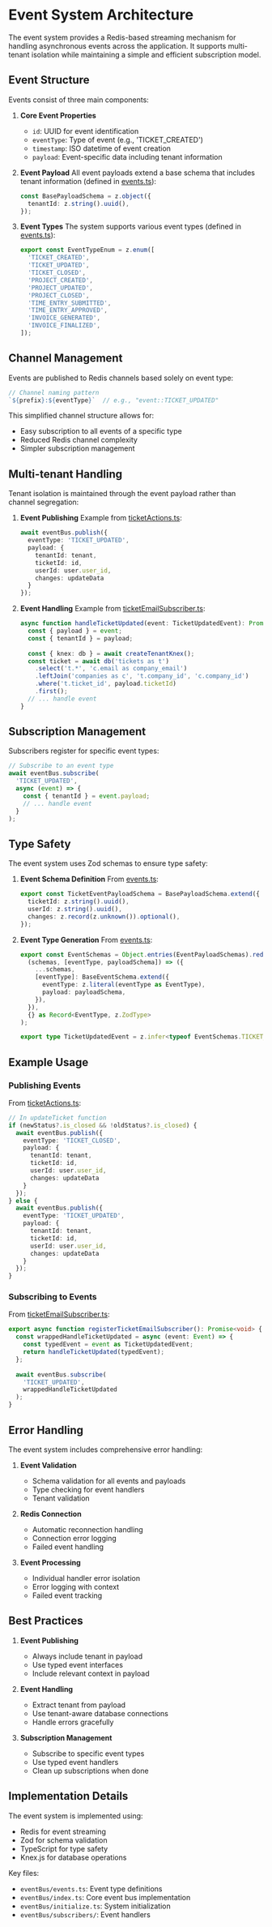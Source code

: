 # Event System Architecture

The event system provides a Redis-based streaming mechanism for handling asynchronous events across the application. It supports multi-tenant isolation while maintaining a simple and efficient subscription model.

## Event Structure

Events consist of three main components:

1. **Core Event Properties**
   - `id`: UUID for event identification
   - `eventType`: Type of event (e.g., 'TICKET_CREATED')
   - `timestamp`: ISO datetime of event creation
   - `payload`: Event-specific data including tenant information

2. **Event Payload**
   All event payloads extend a base schema that includes tenant information (defined in [events.ts](../server/src/lib/eventBus/events.ts)):
   ```typescript
   const BasePayloadSchema = z.object({
     tenantId: z.string().uuid(),
   });
   ```

3. **Event Types**
   The system supports various event types (defined in [events.ts](../server/src/lib/eventBus/events.ts)):
   ```typescript
   export const EventTypeEnum = z.enum([
     'TICKET_CREATED',
     'TICKET_UPDATED',
     'TICKET_CLOSED',
     'PROJECT_CREATED',
     'PROJECT_UPDATED',
     'PROJECT_CLOSED',
     'TIME_ENTRY_SUBMITTED',
     'TIME_ENTRY_APPROVED',
     'INVOICE_GENERATED',
     'INVOICE_FINALIZED',
   ]);
   ```

## Channel Management

Events are published to Redis channels based solely on event type:

```typescript
// Channel naming pattern
`${prefix}:${eventType}`  // e.g., "event::TICKET_UPDATED"
```

This simplified channel structure allows for:
- Easy subscription to all events of a specific type
- Reduced Redis channel complexity
- Simpler subscription management

## Multi-tenant Handling

Tenant isolation is maintained through the event payload rather than channel segregation:

1. **Event Publishing**
   Example from [ticketActions.ts](../server/src/lib/actions/ticket-actions/ticketActions.ts):
   ```typescript
   await eventBus.publish({
     eventType: 'TICKET_UPDATED',
     payload: {
       tenantId: tenant,
       ticketId: id,
       userId: user.user_id,
       changes: updateData
     }
   });
   ```

2. **Event Handling**
   Example from [ticketEmailSubscriber.ts](../server/src/lib/eventBus/subscribers/ticketEmailSubscriber.ts):
   ```typescript
   async function handleTicketUpdated(event: TicketUpdatedEvent): Promise<void> {
     const { payload } = event;
     const { tenantId } = payload;
     
     const { knex: db } = await createTenantKnex();
     const ticket = await db('tickets as t')
       .select('t.*', 'c.email as company_email')
       .leftJoin('companies as c', 't.company_id', 'c.company_id')
       .where('t.ticket_id', payload.ticketId)
       .first();
     // ... handle event
   }
   ```

## Subscription Management

Subscribers register for specific event types:

```typescript
// Subscribe to an event type
await eventBus.subscribe(
  'TICKET_UPDATED',
  async (event) => {
    const { tenantId } = event.payload;
    // ... handle event
  }
);
```

## Type Safety

The event system uses Zod schemas to ensure type safety:

1. **Event Schema Definition**
   From [events.ts](../server/src/lib/eventBus/events.ts):
   ```typescript
   export const TicketEventPayloadSchema = BasePayloadSchema.extend({
     ticketId: z.string().uuid(),
     userId: z.string().uuid(),
     changes: z.record(z.unknown()).optional(),
   });
   ```

2. **Event Type Generation**
   From [events.ts](../server/src/lib/eventBus/events.ts):
   ```typescript
   export const EventSchemas = Object.entries(EventPayloadSchemas).reduce(
     (schemas, [eventType, payloadSchema]) => ({
       ...schemas,
       [eventType]: BaseEventSchema.extend({
         eventType: z.literal(eventType as EventType),
         payload: payloadSchema,
       }),
     }),
     {} as Record<EventType, z.ZodType>
   );

   export type TicketUpdatedEvent = z.infer<typeof EventSchemas.TICKET_UPDATED>;
   ```

## Example Usage

### Publishing Events

From [ticketActions.ts](../server/src/lib/actions/ticket-actions/ticketActions.ts):
```typescript
// In updateTicket function
if (newStatus?.is_closed && !oldStatus?.is_closed) {
  await eventBus.publish({
    eventType: 'TICKET_CLOSED',
    payload: {
      tenantId: tenant,
      ticketId: id,
      userId: user.user_id,
      changes: updateData
    }
  });
} else {
  await eventBus.publish({
    eventType: 'TICKET_UPDATED',
    payload: {
      tenantId: tenant,
      ticketId: id,
      userId: user.user_id,
      changes: updateData
    }
  });
}
```

### Subscribing to Events

From [ticketEmailSubscriber.ts](../server/src/lib/eventBus/subscribers/ticketEmailSubscriber.ts):
```typescript
export async function registerTicketEmailSubscriber(): Promise<void> {
  const wrappedHandleTicketUpdated = async (event: Event) => {
    const typedEvent = event as TicketUpdatedEvent;
    return handleTicketUpdated(typedEvent);
  };
  
  await eventBus.subscribe(
    'TICKET_UPDATED',
    wrappedHandleTicketUpdated
  );
}
```

## Error Handling

The event system includes comprehensive error handling:

1. **Event Validation**
   - Schema validation for all events and payloads
   - Type checking for event handlers
   - Tenant validation

2. **Redis Connection**
   - Automatic reconnection handling
   - Connection error logging
   - Failed event handling

3. **Event Processing**
   - Individual handler error isolation
   - Error logging with context
   - Failed event tracking

## Best Practices

1. **Event Publishing**
   - Always include tenant in payload
   - Use typed event interfaces
   - Include relevant context in payload

2. **Event Handling**
   - Extract tenant from payload
   - Use tenant-aware database connections
   - Handle errors gracefully

3. **Subscription Management**
   - Subscribe to specific event types
   - Use typed event handlers
   - Clean up subscriptions when done

## Implementation Details

The event system is implemented using:
- Redis for event streaming
- Zod for schema validation
- TypeScript for type safety
- Knex.js for database operations

Key files:
- `eventBus/events.ts`: Event type definitions
- `eventBus/index.ts`: Core event bus implementation
- `eventBus/initialize.ts`: System initialization
- `eventBus/subscribers/`: Event handlers
